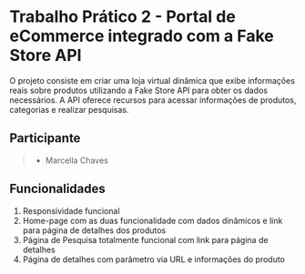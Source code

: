 # Trabalho Prático 2 - Portal de eCommerce integrado com a Fake Store API
O projeto consiste em criar uma loja virtual dinâmica que exibe informações reais sobre produtos utilizando a Fake Store API para obter os dados necessários. A API oferece recursos para acessar informações de produtos, categorias e realizar pesquisas.

## Participante
>- Marcella Chaves

## Funcionalidades
1.  Responsividade funcional
2.  Home-page com as duas funcionalidade com dados dinâmicos e link para página de detalhes dos produtos
3.  Página de Pesquisa totalmente funcional com link para página de detalhes
4.  Página de detalhes com parâmetro via URL e informações do produto 
